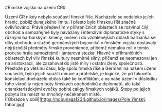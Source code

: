 #Římské vojsko na území ČR#

Území ČR nikdy nebylo součástí římské říše. 
Nacházelo se nedaleko jejích hranic, poblíž dunajského limitu. 
I přesto bylo římskou říší značně ovlivňováno. 
Právě především v příhraničních oblastech se rozvinul čilý obchod a samozřejmě byly navázány i intenzivní diplomatické styky s různými barbarskými kmeny, ovšem i do vzdálenějších oblastí barbarika se díky obchodu a službě germánských bojovníků v římském vojsku dostávaly nejrůznější předměty římské provenience, přičemž nemalou roli v tomto procesu hrála samozřejmě i jantarová stezka. Hlavně v příhraničních oblastech byl vliv římské kultury nesmírně silný, přičemž se neomezoval jen na aristokracii, ale zasahoval do jisté míry i ostatní členy společnosti. Přestože po většinu času, kdy spolu římská říše a Germáni na našem území sousedili, bylo jejich soužití mírové a přátelské, je logické, že při takovéto konstelaci docházelo občas také ke konfliktům, a na naše území v důsledku toho vkročily nejen boty římských obchodníků a diplomatů, ale také charakteristickými cvočky pobité caligy římských vojáků. 
Stopy po jejich pobytu lze nalézt na mnohdy nečekaném místě.  
![Obrazce v obilí](https://nobunaga1234.github.io/images/Pole_římský tábor.jpg)

